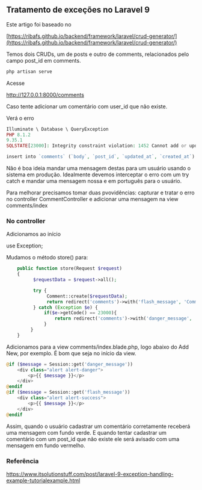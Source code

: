 ## Tratamento de exceções no Laravel 9

Este artigo foi baseado no

[https://ribafs.github.io/backend/framework/laravel/crud-generator/](https://ribafs.github.io/backend/framework/laravel/crud-generator/)

Temos dois CRUDs, um de posts e outro de comments, relacionados pelo campo post_id em comments.

```php
php artisan serve
```
Acesse

http://127.0.0.1:8000/comments

Caso tente adicionar um comentário com user_id que não existe.

Verá o erro

```php
Illuminate \ Database \ QueryException
PHP 8.1.2
9.35.1
SQLSTATE[23000]: Integrity constraint violation: 1452 Cannot add or update a child row: a foreign key constraint fails (`laravel`.`comments`, CONSTRAINT `comments_post_id_foreign` FOREIGN KEY (`post_id`) REFERENCES `posts` (`id`))

insert into `comments` (`body`, `post_id`, `updated_at`, `created_at`) values (teste, 150, 2022-10-13 21:31:40, 2022-10-13 21:31:40)
```

Não é boa ideia mandar uma mensagem destas para um usuário usando o sistema em produção. Idealmente devemos interceptar o erro com um try catch e mandar uma mensagem nossa e em português para o usuário.

Para melhorar precisamos tomar duas pvovidências: capturar e tratar o erro no controller CommentController e adicionar uma mensagem na view comments/index

### No controller

Adicionamos ao início

use Exception;

Mudamos o método store() para:

```php
    public function store(Request $request)
    {       
          $requestData = $request->all();

          try {
               Comment::create($requestData);
               return redirect('comments')->with('flash_message', 'Comments created!');
          } catch (Exception $e) {
              if($e->getCode() == 23000){
                  return redirect('comments')->with('danger_message', 'Este post_id não existe!');
              }
         }
    }
```

Adicionamos para a view comments/index.blade.php, logo abaixo do Add New, por exemplo. É bom que seja no início da view.

```php
@if ($message = Session::get('danger_message'))
    <div class="alert alert-danger">
        <p>{{ $message }}</p>
    </div>
@endif
@if ($message = Session::get('flash_message'))
    <div class="alert alert-success">
        <p>{{ $message }}</p>
    </div>
@endif
```

Assim, quando o usuário cadastrar um comentário corretamente receberá uma mensagem com fundo verde. E quando tentar cadastrar um comentário com um post_id que não existe ele será avisado com uma mensagem em fundo vermelho.

### Referência

https://www.itsolutionstuff.com/post/laravel-9-exception-handling-example-tutorialexample.html
